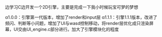边学习C边开发一个2D引擎，主要是完成一下我小时候玩宝可梦的梦想

α1.0.0：引擎第一代版本，增加了render和input层
α1.1.1：引擎1.1.1版本，改进了频闪、判断等小问题，增加了UI与wasd控制移动，将render层优化成只渲染屏幕，UI交由UI_engine.c部分进行。加大了引擎模块化的程度
